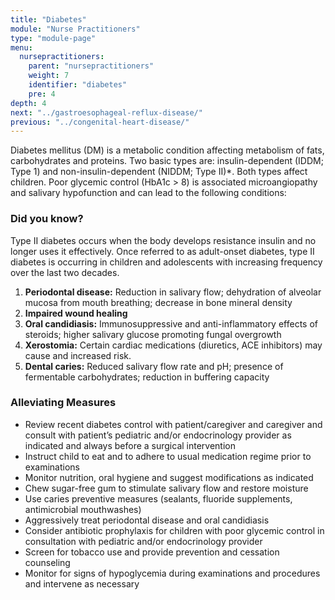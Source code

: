 ```yaml
---
title: "Diabetes"
module: "Nurse Practitioners"
type: "module-page"
menu:
  nursepractitioners:
    parent: "nursepractitioners"
    weight: 7
    identifier: "diabetes"
    pre: 4
depth: 4
next: "../gastroesophageal-reflux-disease/"
previous: "../congenital-heart-disease/"
---
```

<div class="pageblock"><p>Diabetes mellitus (DM) is a metabolic condition affecting metabolism of fats, carbohydrates and proteins. Two basic types are:  insulin-dependent (IDDM; Type 1) and non-insulin-dependent (NIDDM; Type II)*. Both types affect children. Poor glycemic control (HbA1c > 8) is associated microangiopathy and salivary hypofunction and can lead to the following conditions:</p>
</div><div class="pageblock did_you_know"><h3>Did you know?</h3><p>Type II diabetes occurs when the body develops resistance insulin and no longer uses it effectively. Once referred to as adult-onset diabetes, type II diabetes is occurring in children and adolescents with increasing frequency over the last two decades.</p>
</div><div class="pageblock"><ol>
<li><strong>Periodontal disease:</strong> Reduction in salivary flow; dehydration of alveolar mucosa from mouth breathing; decrease in bone mineral density</li>
<li><strong>Impaired wound healing</strong></li>
<li><strong>Oral candidiasis:</strong> Immunosuppressive and anti-inflammatory effects of steroids; higher salivary glucose promoting fungal overgrowth</li>
<li><strong>Xerostomia:</strong>  Certain cardiac medications (diuretics, ACE inhibitors) may cause and increased risk. </li>
<li><strong>Dental caries:</strong> Reduced salivary flow rate and pH; presence of fermentable carbohydrates; reduction in buffering capacity</li>
</ol>
<h3>Alleviating Measures</h3>
<ul>
<li>Review recent diabetes control with patient/caregiver and caregiver and consult with patient’s pediatric and/or endocrinology provider as indicated and always before a surgical intervention</li>
<li>Instruct child to eat and to adhere to usual medication regime prior to examinations</li>
<li>Monitor nutrition, oral hygiene and suggest modifications as indicated</li>
<li>Chew sugar-free gum to stimulate salivary flow and restore moisture</li>
<li>Use caries preventive measures (sealants, fluoride supplements, antimicrobial mouthwashes)</li>
<li>Aggressively treat periodontal disease and oral candidiasis </li>
<li>Consider antibiotic prophylaxis for children with poor glycemic control in consultation with pediatric and/or endocrinology provider</li>
<li>Screen for tobacco use and provide prevention and cessation counseling</li>
<li>Monitor for signs of hypoglycemia during examinations and procedures and intervene as necessary</li>
</ul>
</div>